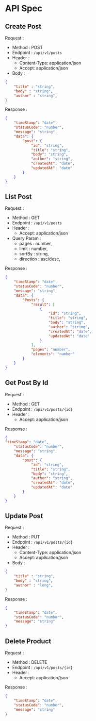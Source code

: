 # API Spec

## Create Post

Request :
- Method : POST
- Endpoint : `/api/v1/posts`
- Header :
    - Content-Type: application/json
    - Accept: application/json
- Body :

```json 
{
    "title" : "string",
    "body" : "string",
    "author" : "string",
}
```

Response :

```json 
{
    "timeStamp": "date",
    "statusCode": "number",
    "message": "string",
    "data": {
        "post": {
            "id": "string",
            "title": "string",
            "body": "string",
            "author": "string",
            "createdAt": "date",
            "updatedAt": "date"
        }
    }
}
```

## List Post

Request :
- Method : GET
- Endpoint : `/api/v1/posts`
- Header :
    - Accept: application/json
- Query Param :
    - pages : number,
    - limit : number,
    - sortBy : string,
    - direction : asc/desc,

Response :

```json 
{
    "timeStamp": "date",
    "statusCode": "number",
    "message": "string",
    "data": {
        "Posts": {
            "result": [
                {
                    "id": "string",
                    "title": "string",
                    "body": "string",
                    "author": "string",
                    "createdAt": "date",
                    "updatedAt": "date"
                }
            ],
            "pages": "number",
            "elements": "number"
        }
    }
}
```

## Get Post By Id

Request :
- Method : GET
- Endpoint : `/api/v1/posts/{id}`
- Header :
    - Accept: application/json

Response :

```json 
{
"timeStamp": "date",
    "statusCode": "number",
    "message": "string",
    "data": {
        "post": {
            "id": "string",
            "title": "string",
            "body": "string",
            "author": "string",
            "createdAt": "date",
            "updatedAt": "date"
        }
    }
}
```

## Update Post

Request :
- Method : PUT
- Endpoint : `/api/v1/posts/{id}`
- Header :
    - Content-Type: application/json
    - Accept: application/json
- Body :

```json 
{
    "title" : "string",
    "body" : "string",
    "author" : "long",
}
```

Response :

```json 
{
    "timeStamp": "date",
    "statusCode": "number",
    "message": "string"
}
```


## Delete Product

Request :
- Method : DELETE
- Endpoint : `/api/v1/posts/{id}`
- Header :
    - Accept: application/json

Response :

```json 
{
    "timeStamp": "date",
    "statusCode": "number",
    "message": "string"
}
```
